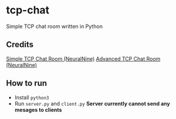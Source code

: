 # tcp-chat
Simple TCP chat room written in Python

## Credits
[Simple TCP Chat Room (NeuralNine)](https://www.youtube.com/watch?v=3UOyky9sEQY)
[Advanced TCP Chat Room (NeuralNine)](https://www.youtube.com/watch?v=F_JDA96AdEI)

## How to run
- Install `python3`
- Run `server.py` and `client.py`
**Server currently cannot send any mesages to clients**
